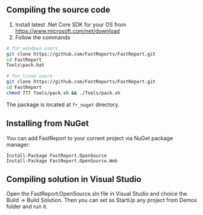 ## Compiling the source code

1. Install latest .Net Core SDK for your OS from https://www.microsoft.com/net/download
2. Follow the commands

```sh
# for windows users
git clone https://github.com/FastReports/FastReport.git
cd FastReport
Tools\pack.bat
```

```sh
# for linux users
git clone https://github.com/FastReports/FastReport.git
cd FastReport
chmod 777 Tools/pack.sh && ./Tools/pack.sh
```

The package is located at `fr_nuget` directory.

## Installing from NuGet

You can add FastReport to your current project via NuGet package manager:
```
Install-Package FastReport.OpenSource
Install-Package FastReport.OpenSource.Web
```

## Compiling solution in Visual Studio

Open the FastReport.OpenSource.sln file in Visual Studio and choice the Build -> Build Solution.
Then you can set as StartUp any project from Demos folder and run it.
